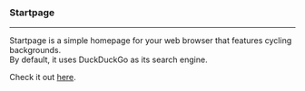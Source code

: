 ### Startpage
***
Startpage is a simple homepage for your web browser that features cycling backgrounds.  
By default, it uses DuckDuckGo as its search engine.

Check it out [here](https://cdn.rawgit.com/fidelt/startpage/master/index.html).
